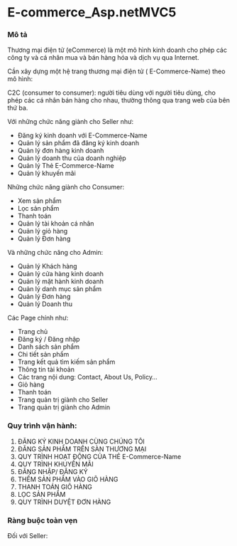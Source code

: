 # E-commerce_Asp.netMVC5

### Mô tả 

Thương mại điện tử (eCommerce) là một mô hình kinh doanh cho phép các công ty và cá nhân mua và bán hàng hóa và dịch vụ qua Internet.

Cần xây dựng một hệ trang thương mại điện tử ( E-Commerce-Name) theo mô hình:

C2C (consumer to consumer): người tiêu dùng với người tiêu dùng, cho phép các cá nhân bán hàng cho nhau, thường thông qua trang web của bên thứ ba.

Với những chức năng giành cho Seller như:

* Đăng ký kinh doanh với E-Commerce-Name
* Quản lý sản phẩm đã đăng ký kinh doanh
* Quản lý đơn hàng kinh doanh
* Quản lý doanh thu của doanh nghiệp
* Quản lý Thẻ E-Commerce-Name
* Quản lý khuyến mãi

Những chức năng giành cho Consumer:

* Xem sản phẩm
* Lọc sản phẩm
* Thanh toán
* Quản lý tài khoản cá nhân
* Quản lý giỏ hàng
* Quản lý Đơn hàng

Và những chức năng cho Admin:

* Quản lý Khách hàng
* Quản lý cửa hàng kinh doanh
* Quản lý mặt hành kinh doanh
* Quản lý danh mục sản phẩm
* Quản lý Đơn hàng
* Quản lý Doanh thu

Các Page chính như:

* Trang chủ
* Đăng ký / Đăng nhập
* Danh sách sản phẩm
* Chi tiết sản phẩm
* Trang kết quả tìm kiếm sản phẩm
* Thông tin tài khoản
* Các trang nội dung: Contact, About Us, Policy…
* Giỏ hàng
* Thanh toán
* Trang quản trị giành cho Seller
* Trang quản trị giành cho Admin


### Quy trình vận hành:

1. ĐĂNG KÝ KINH DOANH CÙNG CHÚNG TÔI
2. ĐĂNG SẢN PHẨM TRÊN SÀN THƯƠNG MẠI
3. QUY TRÌNH HOẠT ĐỘNG CỦA THẺ E-Commerce-Name
4. QUY TRÌNH KHUYẾN MÃI
5. ĐĂNG NHẬP/ ĐĂNG KÝ
6. THẾM SẢN PHẨM VÀO GIÕ HÀNG
7. THANH TOÁN GIÕ HÀNG
8. LỌC SẢN PHẨM
9. QUY TRÌNH DUYỆT ĐƠN HÀNG


### Ràng buộc toàn vẹn

Đối với Seller:

